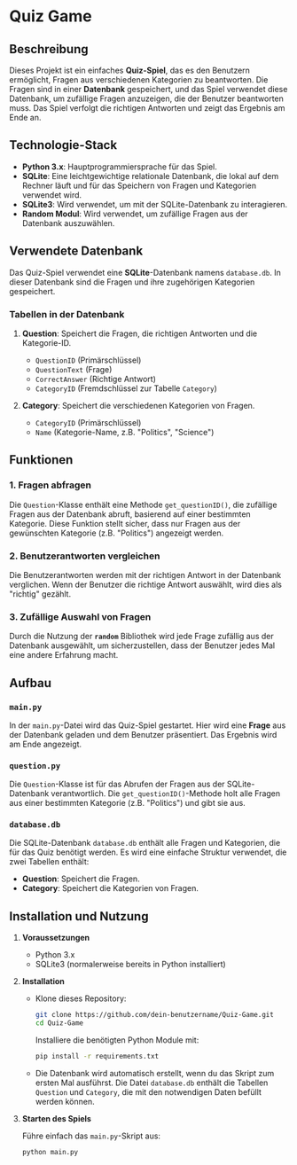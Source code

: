 # Quiz Game

## Beschreibung

Dieses Projekt ist ein einfaches **Quiz-Spiel**, das es den Benutzern ermöglicht, Fragen aus verschiedenen Kategorien zu beantworten. Die Fragen sind in einer **Datenbank** gespeichert, und das Spiel verwendet diese Datenbank, um zufällige Fragen anzuzeigen, die der Benutzer beantworten muss. Das Spiel verfolgt die richtigen Antworten und zeigt das Ergebnis am Ende an.

## Technologie-Stack

- **Python 3.x**: Hauptprogrammiersprache für das Spiel.
- **SQLite**: Eine leichtgewichtige relationale Datenbank, die lokal auf dem Rechner läuft und für das Speichern von Fragen und Kategorien verwendet wird.
- **SQLite3**: Wird verwendet, um mit der SQLite-Datenbank zu interagieren.
- **Random Modul**: Wird verwendet, um zufällige Fragen aus der Datenbank auszuwählen.

## Verwendete Datenbank

Das Quiz-Spiel verwendet eine **SQLite**-Datenbank namens `database.db`. In dieser Datenbank sind die Fragen und ihre zugehörigen Kategorien gespeichert.

### Tabellen in der Datenbank

1. **Question**: Speichert die Fragen, die richtigen Antworten und die Kategorie-ID.
    - `QuestionID` (Primärschlüssel)
    - `QuestionText` (Frage)
    - `CorrectAnswer` (Richtige Antwort)
    - `CategoryID` (Fremdschlüssel zur Tabelle `Category`)

2. **Category**: Speichert die verschiedenen Kategorien von Fragen.
    - `CategoryID` (Primärschlüssel)
    - `Name` (Kategorie-Name, z.B. "Politics", "Science")

## Funktionen

### 1. Fragen abfragen
Die `Question`-Klasse enthält eine Methode `get_questionID()`, die zufällige Fragen aus der Datenbank abruft, basierend auf einer bestimmten Kategorie. Diese Funktion stellt sicher, dass nur Fragen aus der gewünschten Kategorie (z.B. "Politics") angezeigt werden.

### 2. Benutzerantworten vergleichen
Die Benutzerantworten werden mit der richtigen Antwort in der Datenbank verglichen. Wenn der Benutzer die richtige Antwort auswählt, wird dies als "richtig" gezählt.

### 3. Zufällige Auswahl von Fragen
Durch die Nutzung der **`random`** Bibliothek wird jede Frage zufällig aus der Datenbank ausgewählt, um sicherzustellen, dass der Benutzer jedes Mal eine andere Erfahrung macht.

## Aufbau

### `main.py`

In der `main.py`-Datei wird das Quiz-Spiel gestartet. Hier wird eine **Frage** aus der Datenbank geladen und dem Benutzer präsentiert. Das Ergebnis wird am Ende angezeigt.

### `question.py`

Die `Question`-Klasse ist für das Abrufen der Fragen aus der SQLite-Datenbank verantwortlich. Die `get_questionID()`-Methode holt alle Fragen aus einer bestimmten Kategorie (z.B. "Politics") und gibt sie aus.

### `database.db`

Die SQLite-Datenbank `database.db` enthält alle Fragen und Kategorien, die für das Quiz benötigt werden. Es wird eine einfache Struktur verwendet, die zwei Tabellen enthält:
- **Question**: Speichert die Fragen.
- **Category**: Speichert die Kategorien von Fragen.

## Installation und Nutzung

1. **Voraussetzungen**

   - Python 3.x
   - SQLite3 (normalerweise bereits in Python installiert)
   
2. **Installation**

   - Klone dieses Repository:
     ```bash
     git clone https://github.com/dein-benutzername/Quiz-Game.git
     cd Quiz-Game
     ```
     Installiere die benötigten Python Module mit:
      ```bash
     pip install -r requirements.txt
     ```

   - Die Datenbank wird automatisch erstellt, wenn du das Skript zum ersten Mal ausführst. Die Datei `database.db` enthält die Tabellen `Question` und `Category`, die mit den notwendigen Daten befüllt werden können.

3. **Starten des Spiels**

   Führe einfach das `main.py`-Skript aus:

   ```bash
   python main.py
